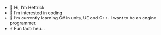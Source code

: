 - 👋 Hi, I’m Hettrick
- 👀 I’m interested in coding
- 🌱 I’m currently learning C# in unity, UE and C++. I want to be an engine programmer.
- ⚡ Fun fact: heu...

<!---
Hettrick1/Hettrick1 is a ✨ special ✨ repository because its `README.md` (this file) appears on your GitHub profile.
You can click the Preview link to take a look at your changes.
--->
